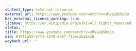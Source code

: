 ```yaml
---
content_type: external-resource
external_url: https://www.youtube.com/watch?v=zRVa2Q5bq5o
has_external_license_warning: true
license: https://en.wikipedia.org/wiki/All_rights_reserved
status: ''
title: https://www.youtube.com/watch?v=zRVa2Q5bq5o
uid: 010f1a50-b7f3-4240-aa5f-f13eca526a16
wayback_url: ''
---
```

